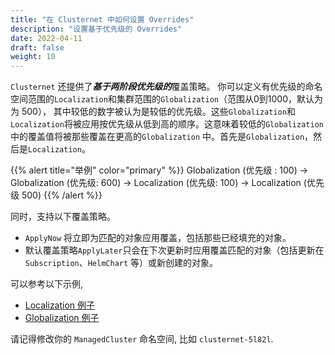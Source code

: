 ```yaml
---
title: "在 Clusternet 中如何设置 Overrides"
description: "设置基于优先级的 Overrides"
date: 2022-04-11
draft: false
weight: 10
---
```


`Clusternet` 还提供了***基于两阶段优先级的***覆盖策略。 你可以定义有优先级的命名空间范围的`Localization`和集群范围的`Globalization`（范围从0到1000，默认为为 500），
其中较低的数字被认为是较低的优先级。这些`Globalization`和`Localization`将被应用按优先级从低到高的顺序。这意味着较低的`Globalization`中的覆盖值将被那些覆盖在更高的`Globalization`
中。首先是`Globalization`，然后是`Localization`。

{{% alert title="举例" color="primary" %}}
Globalization (优先级 : 100) -> Globalization (优先级: 600) -> Localization (优先级: 100) -> Localization (优先级 500)
{{% /alert %}}

同时，支持以下覆盖策略。

- `ApplyNow` 将立即为匹配的对象应用覆盖，包括那些已经填充的对象。
- 默认覆盖策略`ApplyLater`只会在下次更新时应用覆盖匹配的对象（包括更新在 `Subscription`、`HelmChart` 等）或新创建的对象。

可以参考以下示例,

- [Localization 例子](https://github.com/clusternet/clusternet/blob/main/examples/replication-scheduling/localization.yaml)
- [Globalization 例子](https://github.com/clusternet/clusternet/blob/main/examples/replication-scheduling/globalization.yaml)

请记得修改你的 `ManagedCluster` 命名空间, 比如 `clusternet-5l82l`.
